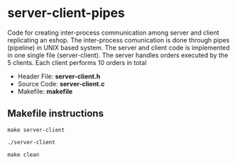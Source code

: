 # server-client-pipes #

Code for creating inter-process communication among server and client replicating an eshop. The inter-process comunication is done through pipes (pipeline) in UNIX based system. 
The server and client code is implemented in one single file (server-client). 
The server handles orders executed by the 5 clients. Each client performs 10 orders in total 

* Header File: __server-client.h__   
* Source Code: __server-client.c__    
* Makefile: __makefile__

## Makefile instructions ##
```
make server-client
```
```
./server-client   
```
```
make clean
``` 

